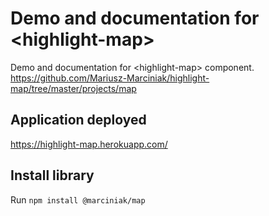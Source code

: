 # Demo and documentation for &lt;highlight-map&gt;

Demo and documentation for &lt;highlight-map&gt; component. https://github.com/Mariusz-Marciniak/highlight-map/tree/master/projects/map

## Application deployed

https://highlight-map.herokuapp.com/

## Install library
Run `npm install @marciniak/map` 
